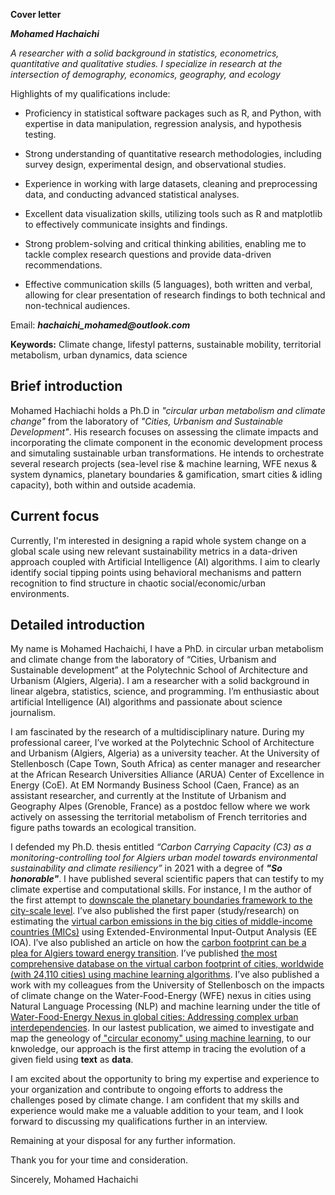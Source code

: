 **Cover letter**

**_Mohamed Hachaichi_**

_A researcher with a solid background in statistics, econometrics, quantitative and qualitative studies. I specialize in research at the intersection of demography, economics, geography, and ecology_

Highlights of my qualifications include:

- Proficiency in statistical software packages such as R, and Python, with expertise in data manipulation, regression analysis, and hypothesis testing.

- Strong understanding of quantitative research methodologies, including survey design, experimental design, and observational studies.

- Experience in working with large datasets, cleaning and preprocessing data, and conducting advanced statistical analyses.

- Excellent data visualization skills, utilizing tools such as R and matplotlib to effectively communicate insights and findings.

- Strong problem-solving and critical thinking abilities, enabling me to tackle complex research questions and provide data-driven recommendations.

- Effective communication skills (5 languages), both written and verbal, allowing for clear presentation of research findings to both technical and non-technical audiences.

Email: **_hachaichi_mohamed@outlook.com_**

**Keywords:** 
Climate change, lifestyl patterns, sustainable mobility, territorial metabolism, urban dynamics, data science  

## Brief introduction 

Mohamed Hachiachi holds a Ph.D in *"circular urban metabolism and climate change"* from the laboratory of *"Cities, Urbanism and Sustainable Development"*. His research focuses on assessing the climate impacts and incorporating the climate component in the economic development process and simutaling sustainable urban transformations. He intends to orchestrate several research projects (sea-level rise & machine learning, WFE nexus & system dynamics, planetary boundaries & gamification, smart cities & idling capacity), both within and outside academia.

## Current focus 

Currently, I'm interested in designing a rapid whole system change on a global scale using new relevant sustainability metrics in a data-driven approach coupled with Artificial Intelligence (AI) algorithms. I aim to clearly identify social tipping points using behavioral mechanisms and pattern recognition to find structure in chaotic social/economic/urban environments.

## Detailed introduction 

My name is Mohamed Hachaichi, I have a PhD. in circular urban metabolism and climate change from the laboratory of “Cities, Urbanism and Sustainable development” at the Polytechnic School of Architecture and Urbanism (Algiers, Algeria). I am a researcher with a solid background in linear algebra, statistics, science, and programming. I’m enthusiastic about artificial Intelligence (AI) algorithms and passionate about science journalism.


I am fascinated by the research of a multidisciplinary nature. During my professional career, I’ve worked at the Polytechnic School of Architecture and Urbanism (Algiers, Algeria) as a university teacher. At the University of Stellenbosch (Cape Town, South Africa) as center manager and researcher at the African Research Universities Alliance (ARUA) Center of Excellence in Energy (CoE). At EM Normandy Business School (Caen, France) as an assistant researcher, and currently at the Institute of Urbanism and Geography Alpes (Grenoble, France) as a postdoc fellow where we work actively on assessing the territorial metabolism of French territories and figure paths towards an ecological transition. 


I defended my Ph.D. thesis entitled *“Carbon Carrying Capacity (C3) as a monitoring-controlling tool for Algiers urban model towards environmental sustainability and climate resiliency”* in 2021 with a degree of __*"So honorable"*__. I have published several scientific papers that can testify to my climate expertise and computational skills. For instance, I m the author of the first attempt to [downscale the planetary boundaries framework to the city-scale level](https://www.researchgate.net/publication/338721106_Downscaling_the_planetary_boundaries_Pbs_framework_to_city_scale-level_De-risking_MENA_region's_environment_future). I’ve also published the first paper (study/research) on estimating the [virtual carbon emissions in the big cities of middle-income countries (MICs)](https://www.researchgate.net/publication/354968873_Virtual_carbon_emissions_in_the_big_cities_of_middle-income_countries) using Extended-Environmental Input-Output Analysis (EE IOA). I’ve also published an article on how the [carbon footprint can be a plea for Algiers toward energy transition](https://www.researchgate.net/publication/342503813_The_Carbon_Footprint_Model_as_a_plea_for_Cities_towards_Energy-Transition_The_case_of_Algiers-Algeria). I’ve published [the most comprehensive database on the virtual carbon footprint of cities, worldwide (with 24,110 cities) using machine learning algorithms](https://www.researchgate.net/publication/364769527_Cities_Allocating_climate_change_responsibilities_at_planetary_scale). I’ve also published a work with my colleagues from the University of Stellenbosch on the impacts of climate change on the Water-Food-Energy (WFE) nexus in cities using Natural Language Processing (NLP) and machine learning under the title of [Water-Food-Energy Nexus in global cities: Addressing complex urban interdependencies](https://link.springer.com/article/10.1007/s11269-023-03455-7). In our lastest publication, we aimed to investigate and map the geneology of[ "circular economy" using machine learning](https://link.springer.com/article/10.1007/s43615-023-00260-7), to our knwoledge, our approach is the first attemp in tracing the evolution of a given field using **text** as **data**.

I am excited about the opportunity to bring my expertise and experience to your organization and contribute to ongoing efforts to address the challenges posed by climate change. I am confident that my skills and experience would make me a valuable addition to your team, and I look forward to discussing my qualifications further in an interview.

Remaining at your disposal for any further information.

Thank you for your time and consideration.

Sincerely,
Mohamed Hachaichi

